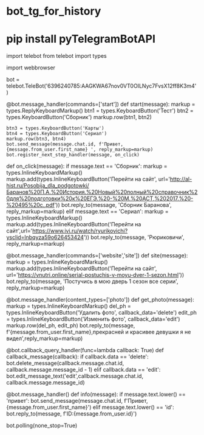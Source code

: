 # bot_tg_for_history
# pip install pyTelegramBotAPI

import telebot
from telebot import types

import webbrowser


bot = telebot.TeleBot('6396240785:AAGKWA67nov0VT0OILNyc7FvsX12ff8K3m4')


@bot.message_handler(commands=['start'])
def start(message):
    markup = types.ReplyKeyboardMarkup()
    btn1 = types.KeyboardButton('Тест')
    btn2 = types.KeyboardButton('Сборник')
    markup.row(btn1, btn2)

    btn3 = types.KeyboardButton('Карты')
    btn4 = types.KeyboardButton('Сериал')
    markup.row(btn3, btn4)
    bot.send_message(message.chat.id, f'Привет, {message.from_user.first_name} ', reply_markup=markup)
    bot.register_next_step_handler(message, on_click)

def on_click(message):
    if message.text == 'Сборник':
        markup = types.InlineKeyboardMarkup()
        markup.add(types.InlineKeyboardButton('Перейти на сайт', url='http://al-hist.ru/Posobija_dla_podgotowki/Баранов%20П.А.%20История.%20Новый%20полный%20справочник%20для%20подготовки%20к%20ЕГЭ.%20-%20М.%20АСТ,%202017.%20-%20495%20с..pdf'))
        bot.reply_to(message, 'Сборник Баранова', reply_markup=markup)
    elif message.text == 'Сериал':
        markup = types.InlineKeyboardMarkup()
        markup.add(types.InlineKeyboardButton('Перейти на сайт',url='https://www.ivi.ru/watch/ryurikovichi?ysclid=lnbqyza59o626453424'))
        bot.reply_to(message, 'Рюриковичи', reply_markup=markup)


@bot.message_handler(commands=['website','site'])
def site(message):
    markup = types.InlineKeyboardMarkup()
    markup.add(types.InlineKeyboardButton('Перейти на сайт', url='https://vnutri.online/serial-postuchis-v-moyu-dver-1-sezon.html'))
    bot.reply_to(message, 'Постучись в мою дверь 1 сезон все серии', reply_markup=markup)


@bot.message_handler(content_types=['photo'])
def get_photo(message):
    markup = types.InlineKeyboardMarkup()
    del_ph = types.InlineKeyboardButton('Удалить фото', callback_data='delete')
    edit_ph = types.InlineKeyboardButton('Изменить фото', callback_data='edit')
    markup.row(del_ph, edit_ph)
    bot.reply_to(message, f'{message.from_user.first_name},прекрасней и красивее девушки я не видел',reply_markup=markup)

@bot.callback_query_handler(func=lambda callback: True)
def callback_message(callback):
    if callback.data == 'delete':
        bot.delete_message(callback.message.chat.id, callback.message.message_id - 1)
    elif callback.data == 'edit':
        bot.edit_message_text('edit',callback.message.chat.id, callback.message.message_id)

@bot.message_handler()
def info(message):
    if message.text.lower() == 'привет':
        bot.send_message(message.chat.id, f'Привет, {message.from_user.first_name}')
    elif message.text.lower() == 'id':
        bot.reply_to(message, f'ID:{message.from_user.id}')

bot.polling(none_stop=True)
